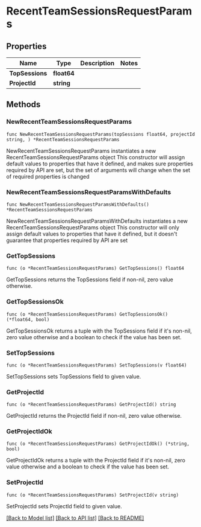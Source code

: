 # RecentTeamSessionsRequestParams

## Properties

Name | Type | Description | Notes
------------ | ------------- | ------------- | -------------
**TopSessions** | **float64** |  | 
**ProjectId** | **string** |  | 

## Methods

### NewRecentTeamSessionsRequestParams

`func NewRecentTeamSessionsRequestParams(topSessions float64, projectId string, ) *RecentTeamSessionsRequestParams`

NewRecentTeamSessionsRequestParams instantiates a new RecentTeamSessionsRequestParams object
This constructor will assign default values to properties that have it defined,
and makes sure properties required by API are set, but the set of arguments
will change when the set of required properties is changed

### NewRecentTeamSessionsRequestParamsWithDefaults

`func NewRecentTeamSessionsRequestParamsWithDefaults() *RecentTeamSessionsRequestParams`

NewRecentTeamSessionsRequestParamsWithDefaults instantiates a new RecentTeamSessionsRequestParams object
This constructor will only assign default values to properties that have it defined,
but it doesn't guarantee that properties required by API are set

### GetTopSessions

`func (o *RecentTeamSessionsRequestParams) GetTopSessions() float64`

GetTopSessions returns the TopSessions field if non-nil, zero value otherwise.

### GetTopSessionsOk

`func (o *RecentTeamSessionsRequestParams) GetTopSessionsOk() (*float64, bool)`

GetTopSessionsOk returns a tuple with the TopSessions field if it's non-nil, zero value otherwise
and a boolean to check if the value has been set.

### SetTopSessions

`func (o *RecentTeamSessionsRequestParams) SetTopSessions(v float64)`

SetTopSessions sets TopSessions field to given value.


### GetProjectId

`func (o *RecentTeamSessionsRequestParams) GetProjectId() string`

GetProjectId returns the ProjectId field if non-nil, zero value otherwise.

### GetProjectIdOk

`func (o *RecentTeamSessionsRequestParams) GetProjectIdOk() (*string, bool)`

GetProjectIdOk returns a tuple with the ProjectId field if it's non-nil, zero value otherwise
and a boolean to check if the value has been set.

### SetProjectId

`func (o *RecentTeamSessionsRequestParams) SetProjectId(v string)`

SetProjectId sets ProjectId field to given value.



[[Back to Model list]](../README.md#documentation-for-models) [[Back to API list]](../README.md#documentation-for-api-endpoints) [[Back to README]](../README.md)


